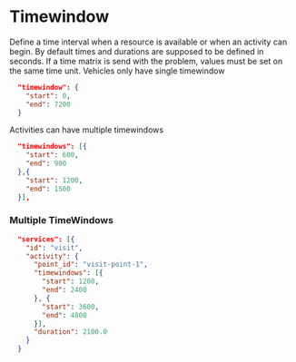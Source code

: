 # Timewindow

Define a time interval when a resource is available or when an activity can begin. By default times and durations are supposed to be defined in seconds. If a time matrix is send with the problem, values must be set on the same time unit.
Vehicles only have single timewindow

```json
  "timewindow": {
    "start": 0,
    "end": 7200
  }
```

Activities can have multiple timewindows

```json
  "timewindows": [{
    "start": 600,
    "end": 900
  },{
    "start": 1200,
    "end": 1500
  }],
```

### <a name="multiple-timewindows"></a>Multiple TimeWindows

```json
  "services": [{
    "id": "visit",
    "activity": {
      "point_id": "visit-point-1",
      "timewindows": [{
        "start": 1200,
        "end": 2400
      }, {
        "start": 3600,
        "end": 4800
      }],
      "duration": 2100.0
    }
  }
```
